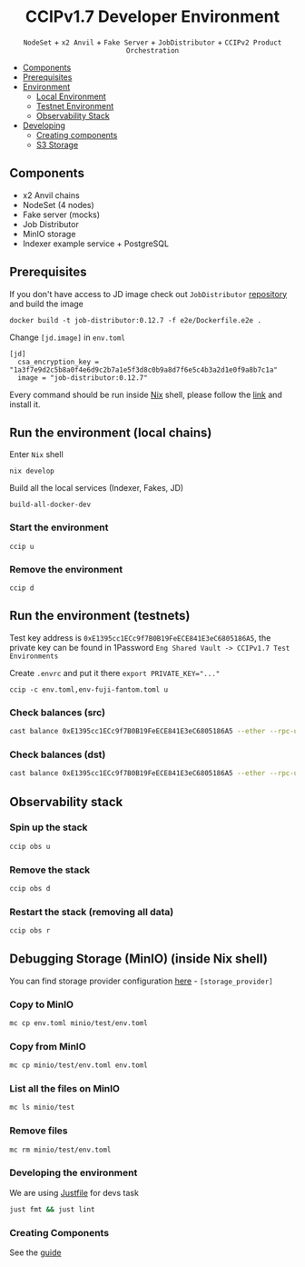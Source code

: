 <div align="center">

# CCIPv1.7 Developer Environment

`NodeSet` + `x2 Anvil` + `Fake Server` + `JobDistributor` + `CCIPv2 Product Orchestration`

</div>

- [Components](#components)
- [Prerequisites](#prerequisites)
- [Environment](#run-the-environment-local-chains)
    - [Local Environment](#run-the-environment-local-chains)
    - [Testnet Environment](#run-the-environment-testnets)
    - [Observability Stack](#observability-stack)
- [Developing](#creating-your-own-components)
    - [Creating components](#creating-your-own-components)
    - [S3 Storage](#debugging-storage-minio-inside-nix-shell)


## Components

- x2 Anvil chains
- NodeSet (4 nodes)
- Fake server (mocks)
- Job Distributor
- MinIO storage
- Indexer example service + PostgreSQL

## Prerequisites


If you don't have access to JD image check out `JobDistributor` [repository](https://github.com/smartcontractkit/job-distributor) and build the image
```
docker build -t job-distributor:0.12.7 -f e2e/Dockerfile.e2e .
```

Change `[jd.image]` in `env.toml`
```
[jd]
  csa_encryption_key = "1a3f7e9d2c5b8a0f4e6d9c2b7a1e5f3d8c0b9a8d7f6e5c4b3a2d1e0f9a8b7c1a"
  image = "job-distributor:0.12.7"
```

Every command should be run inside [Nix](https://github.com/DeterminateSystems/nix-installer) shell, please follow the [link](https://github.com/DeterminateSystems/nix-installer) and install it.

## Run the environment (local chains)

Enter `Nix` shell
```
nix develop
```

Build all the local services (Indexer, Fakes, JD)
```
build-all-docker-dev
```

### Start the environment
```
ccip u
```

### Remove the environment
```
ccip d
```

## Run the environment (testnets)
Test key address is `0xE1395cc1ECc9f7B0B19FeECE841E3eC6805186A5`, the private key can be found in 1Password `Eng Shared Vault -> CCIPv1.7 Test Environments`

Create `.envrc` and put it there `export PRIVATE_KEY="..."`
```
ccip -c env.toml,env-fuji-fantom.toml u
```

### Check balances (src)
```bash
cast balance 0xE1395cc1ECc9f7B0B19FeECE841E3eC6805186A5 --ether --rpc-url=wss://rpcs.cldev.sh/avalanche/fuji
```

### Check balances (dst)
```bash
cast balance 0xE1395cc1ECc9f7B0B19FeECE841E3eC6805186A5 --ether --rpc-url=wss://rpcs.cldev.sh/fantom/testnet
```

## Observability stack

### Spin up the stack
```bash
ccip obs u
```

### Remove the stack
```bash
ccip obs d
```

### Restart the stack (removing all data)
```bash
ccip obs r
```

## Debugging Storage (MinIO) (inside Nix shell)
You can find storage provider configuration [here](env.toml) - `[storage_provider]`

### Copy to MinIO
```bash
mc cp env.toml minio/test/env.toml
```

### Copy from MinIO
```bash
mc cp minio/test/env.toml env.toml
```

### List all the files on MinIO
```bash
mc ls minio/test
```

### Remove files
```bash
mc rm minio/test/env.toml
```

### Developing the environment
We are using [Justfile](https://github.com/casey/just) for devs task
```bash
just fmt && just lint
```

### Creating Components
See the [guide](services/README.md)